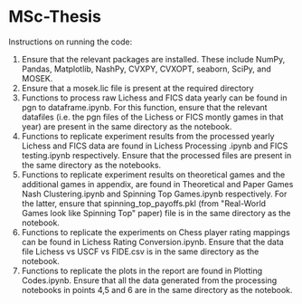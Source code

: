 # MSc-Thesis

Instructions on running the code:
1. Ensure that the relevant packages are installed. These include NumPy, Pandas, Matplotlib, NashPy, CVXPY, CVXOPT, seaborn, SciPy, and MOSEK.
2. Ensure that a mosek.lic file is present at the required directory
3. Functions to process raw Lichess and FICS data yearly can be found in pgn to dataframe.ipynb. For this function, ensure that the relevant datafiles (i.e. the pgn files of the Lichess or FICS montly games in that year) are present in the same directory as the notebook. 
4. Functions to replicate experiment results from the processed yearly Lichess and FICS data are found in Lichess Processing <year>.ipynb and FICS testing.ipynb respectively. Ensure that the processed files are present in the same directory as the notebooks.
5. Functions to replicate experiment results on theoretical games and the additional games in appendix, are found in Theoretical and Paper Games Nash Clustering.ipynb and Spinning Top Games.ipynb respectively. For the latter, ensure that spinning_top_payoffs.pkl (from "Real-World Games look like Spinning Top" paper) file is in the same directory as the notebook.
6. Functions to replicate the experiments on Chess player rating mappings can be found in Lichess Rating Conversion.ipynb. Ensure that the data file Lichess vs USCF vs FIDE.csv is in the same directory as the notebook.
7. Functions to replicate the plots in the report are found in Plotting Codes.ipynb. Ensure that all the data generated from the processing notebooks in points 4,5 and 6 are in the same directory as the notebook.

